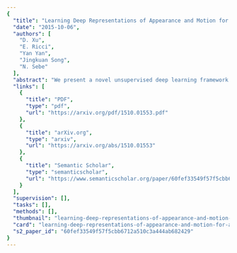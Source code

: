 ```yaml
---
{
  "title": "Learning Deep Representations of Appearance and Motion for Anomalous Event Detection",
  "date": "2015-10-06",
  "authors": [
    "D. Xu",
    "E. Ricci",
    "Yan Yan",
    "Jingkuan Song",
    "N. Sebe"
  ],
  "abstract": "We present a novel unsupervised deep learning framework for anomalous event detection in complex video scenes. While most existing works merely use hand-crafted appearance and motion features, we propose Appearance and Motion DeepNet (AMDN) which utilizes deep neural networks to automatically learn feature representations. To exploit the complementary information of both appearance and motion patterns, we introduce a novel double fusion framework, combining both the benefits of traditional early fusion and late fusion strategies. Specifically, stacked denoising autoencoders are proposed to separately learn both appearance and motion features as well as a joint representation (early fusion). Based on the learned representations, multiple one-class SVM models are used to predict the anomaly scores of each input, which are then integrated with a late fusion strategy for final anomaly detection. We evaluate the proposed method on two publicly available video surveillance datasets, showing competitive performance with respect to state of the art approaches.",
  "links": [
    {
      "title": "PDF",
      "type": "pdf",
      "url": "https://arxiv.org/pdf/1510.01553.pdf"
    },
    {
      "title": "arXiv.org",
      "type": "arxiv",
      "url": "https://arxiv.org/abs/1510.01553"
    },
    {
      "title": "Semantic Scholar",
      "type": "semanticscholar",
      "url": "https://www.semanticscholar.org/paper/60fef33549f57f5cbb6712a510c3a444ab682429"
    }
  ],
  "supervision": [],
  "tasks": [],
  "methods": [],
  "thumbnail": "learning-deep-representations-of-appearance-and-motion-for-anomalous-event-detection-thumb.jpg",
  "card": "learning-deep-representations-of-appearance-and-motion-for-anomalous-event-detection-card.jpg",
  "s2_paper_id": "60fef33549f57f5cbb6712a510c3a444ab682429"
}
---
```


